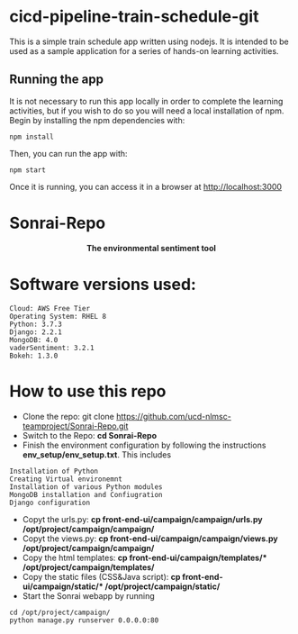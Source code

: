 # cicd-pipeline-train-schedule-git

This is a simple train schedule app written using nodejs. It is intended to be used as a sample application for a series of hands-on learning activities.

## Running the app

It is not necessary to run this app locally in order to complete the learning activities, but if you wish to do so you will need a local installation of npm. Begin by installing the npm dependencies with:

    npm install

Then, you can run the app with:

    npm start

Once it is running, you can access it in a browser at [http://localhost:3000](http://localhost:3000)

# Sonrai-Repo

<div align="center" >
  <strong> The environmental sentiment tool </strong>
</div>

# Software versions used:
```
Cloud: AWS Free Tier
Operating System: RHEL 8
Python: 3.7.3
Django: 2.2.1
MongoDB: 4.0 
vaderSentiment: 3.2.1
Bokeh: 1.3.0
```
# How to use this repo
- Clone the repo: git clone https://github.com/ucd-nlmsc-teamproject/Sonrai-Repo.git
- Switch to the Repo: **cd Sonrai-Repo**
- Finish the environment configuration by following the instructions **env_setup/env_setup.txt**. This includes 
```
Installation of Python
Creating Virtual environemnt
Installation of various Python modules
MongoDB installation and Confiugration
Django configuration
```
- Copyt the urls.py: **cp front-end-ui/campaign/campaign/urls.py /opt/project/campaign/campaign/**
- Copyt the views.py: **cp front-end-ui/campaign/campaign/views.py /opt/project/campaign/campaign/**
- Copy the html templates: **cp front-end-ui/campaign/templates/\* /opt/project/campaign/templates/**
- Copy the static files (CSS&Java script): **cp front-end-ui/campaign/static/\* /opt/project/campaign/static/**
- Start the Sonrai webapp by running 
```
cd /opt/project/campaign/
python manage.py runserver 0.0.0.0:80
```
